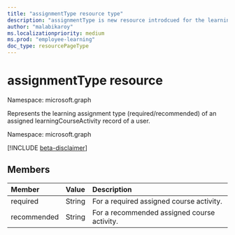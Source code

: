 ```yaml
---
title: "assignmentType resource type"
description: "assignmentType is new resource introdcued for the learning assignment type in course activity entity"
author: "malabikaroy"
ms.localizationpriority: medium
ms.prod: "employee-learning"
doc_type: resourcePageType
---
```


# assignmentType resource

Namespace: microsoft.graph

Represents the learning assignment type (required/recommended) of an assigned learningCourseActivity record of a user.

Namespace: microsoft.graph

[!INCLUDE [beta-disclaimer](../../includes/beta-disclaimer.md)]

## Members
|Member|Value|Description|
|:---|:---|:---|
|required|String|For a required assigned course activity.|
|recommended|String|For a recommended assigned course activity.|